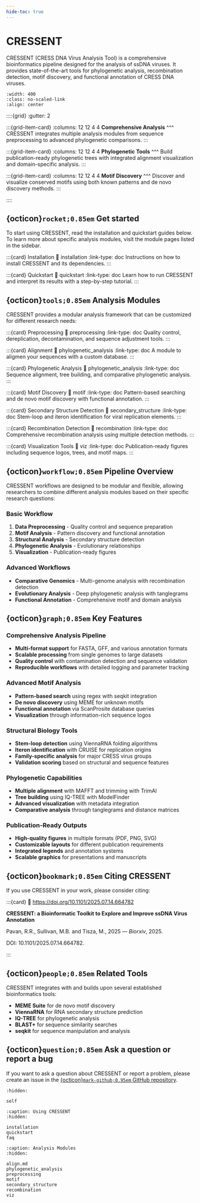 ```yaml
---
hide-toc: true
---
```


# CRESSENT

CRESSENT (CRESS DNA Virus Analysis Tool) is a comprehensive bioinformatics pipeline designed for the analysis of ssDNA viruses. It provides state-of-the-art tools for phylogenetic analysis, recombination detection, motif discovery, and functional annotation of CRESS DNA viruses.

```{image} _static/figures/fig_cressent_new.png
:width: 400
:class: no-scaled-link
:align: center
```

::::{grid}
:gutter: 2

:::{grid-item-card}
:columns: 12 12 4 4
**Comprehensive Analysis**
^^^
CRESSENT integrates multiple analysis modules from sequence preprocessing to advanced phylogenetic comparisons.
:::

:::{grid-item-card}
:columns: 12 12 4 4
**Phylogenetic Tools**
^^^
Build publication-ready phylogenetic trees with integrated alignment visualization and domain-specific analysis.
:::

:::{grid-item-card}
:columns: 12 12 4 4
**Motif Discovery**
^^^
Discover and visualize conserved motifs using both known patterns and de novo discovery methods.
:::

::::

## {octicon}`rocket;0.85em` Get started

To start using CRESSENT, read the installation and quickstart guides below. To learn more about specific analysis modules, visit the module pages listed in the sidebar.

:::{card} Installation
:link: installation
:link-type: doc
Instructions on how to install CRESSENT and its dependencies.
:::

:::{card} Quickstart
:link: quickstart
:link-type: doc
Learn how to run CRESSENT and interpret its results with a step-by-step tutorial.
:::

## {octicon}`tools;0.85em` Analysis Modules

CRESSENT provides a modular analysis framework that can be customized for different research needs:

:::{card} Preprocessing
:link: preprocessing
:link-type: doc
Quality control, dereplication, decontamination, and sequence adjustment tools.
:::

:::{card} Alignment
:link: phylogenetic_analysis
:link-type: doc
A module to aligmen your sequences with a custom database.
:::

:::{card} Phylogenetic Analysis
:link: phylogenetic_analysis
:link-type: doc
Sequence alignment, tree building, and comparative phylogenetic analysis.
:::

:::{card} Motif Discovery
:link: motif
:link-type: doc
Pattern-based searching and de novo motif discovery with functional annotation.
:::

:::{card} Secondary Structure Detection
:link: secondary_structure
:link-type: doc
Stem-loop and iteron identification for viral replication elements.
:::

:::{card} Recombination Detection
:link: recombination
:link-type: doc
Comprehensive recombination analysis using multiple detection methods.
:::

:::{card} Visualization Tools
:link: viz
:link-type: doc
Publication-ready figures including sequence logos, trees, and motif maps.
:::

## {octicon}`workflow;0.85em` Pipeline Overview

CRESSENT workflows are designed to be modular and flexible, allowing researchers to combine different analysis modules based on their specific research questions:

### Basic Workflow

1. **Data Preprocessing** - Quality control and sequence preparation
2. **Motif Analysis** - Pattern discovery and functional annotation
3. **Structural Analysis** - Secondary structure detection
4. **Phylogenetic Analysis** - Evolutionary relationships
5. **Visualization** - Publication-ready figures

### Advanced Workflows

- **Comparative Genomics** - Multi-genome analysis with recombination detection
- **Evolutionary Analysis** - Deep phylogenetic analysis with tanglegrams
- **Functional Annotation** - Comprehensive motif and domain analysis

## {octicon}`graph;0.85em` Key Features

### Comprehensive Analysis Pipeline
- **Multi-format support** for FASTA, GFF, and various annotation formats
- **Scalable processing** from single genomes to large datasets
- **Quality control** with contamination detection and sequence validation
- **Reproducible workflows** with detailed logging and parameter tracking

### Advanced Motif Analysis
- **Pattern-based search** using regex with seqkit integration
- **De novo discovery** using MEME for unknown motifs
- **Functional annotation** via ScanProsite database queries
- **Visualization** through information-rich sequence logos

### Structural Biology Tools
- **Stem-loop detection** using ViennaRNA folding algorithms
- **Iteron identification** with CRUISE for replication origins
- **Family-specific analysis** for major CRESS virus groups
- **Validation scoring** based on structural and sequence features

### Phylogenetic Capabilities
- **Multiple alignment** with MAFFT and trimming with TrimAl
- **Tree building** using IQ-TREE with ModelFinder
- **Advanced visualization** with metadata integration
- **Comparative analysis** through tanglegrams and distance matrices

### Publication-Ready Outputs
- **High-quality figures** in multiple formats (PDF, PNG, SVG)
- **Customizable layouts** for different publication requirements
- **Integrated legends** and annotation systems
- **Scalable graphics** for presentations and manuscripts

## {octicon}`bookmark;0.85em` Citing CRESSENT

If you use CRESSENT in your work, please consider citing:

:::{card}
:link: https://doi.org/10.1101/2025.07.14.664782

**CRESSENT: a Bioinformatic Toolkit to Explore and Improve ssDNA Virus Annotation**

Pavan, R.R., Sullivan, M.B. and Tisza, M., 2025 — *Biorxiv*, 2025.

DOI: 10.1101/2025.07.14.664782.

:::




## {octicon}`people;0.85em` Related Tools

CRESSENT integrates with and builds upon several established bioinformatics tools:

- **MEME Suite** for de novo motif discovery
- **ViennaRNA** for RNA secondary structure prediction
- **IQ-TREE** for phylogenetic analysis
- **BLAST+** for sequence similarity searches
- **seqkit** for sequence manipulation and analysis

## {octicon}`question;0.85em` Ask a question or report a bug

If you want to ask a question about CRESSENT or report a problem, please create an issue in the [{octicon}`mark-github;0.95em` GitHub repository](https://github.com/your-repo/cressent).

```{toctree}
:hidden:

self
```

```{toctree}
:caption: Using CRESSENT
:hidden:

installation
quickstart
faq
```

```{toctree}
:caption: Analysis Modules
:hidden:

align.md
phylogenetic_analysis
preprocessing
motif
secondary_structure
recombination
viz
```

